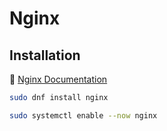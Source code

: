 # Nginx

## Installation
🔗 <a href="https://nginx.org/en/docs/index.html" target="_blank">Nginx Documentation</a>

```bash
sudo dnf install nginx

sudo systemctl enable --now nginx
```
